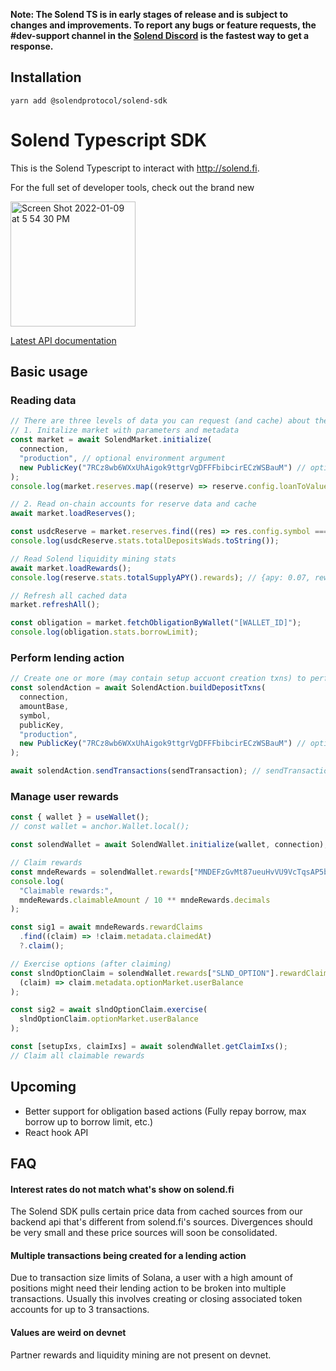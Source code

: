 **Note: The Solend TS is in early stages of release and is subject to changes and improvements. To report any bugs or feature requests, the #dev-support channel in the [Solend Discord](https://discord.gg/aGXvPNGXDT) is the fastest way to get a response.**

## Installation

```
yarn add @solendprotocol/solend-sdk
```

# Solend Typescript SDK

This is the Solend Typescript to interact with http://solend.fi.

For the full set of developer tools, check out the brand new

[
<img width="200" alt="Screen Shot 2022-01-09 at 5 54 30 PM" src="https://user-images.githubusercontent.com/89805726/148710356-a6cdb798-934a-459d-b795-d4a1099168db.png">](https://dev.solend.fi/)

[Latest API documentation](http://sdk.solend.fi/)

## Basic usage

### Reading data

```typescript
// There are three levels of data you can request (and cache) about the lending market.
// 1. Initalize market with parameters and metadata
const market = await SolendMarket.initialize(
  connection,
  "production", // optional environment argument
  new PublicKey("7RCz8wb6WXxUhAigok9ttgrVgDFFFbibcirECzWSBauM") // optional market address (TURBO SOL). Defaults to 'Main' market
);
console.log(market.reserves.map((reserve) => reserve.config.loanToValueRatio));

// 2. Read on-chain accounts for reserve data and cache
await market.loadReserves();

const usdcReserve = market.reserves.find((res) => res.config.symbol === "USDC");
console.log(usdcReserve.stats.totalDepositsWads.toString());

// Read Solend liquidity mining stats
await market.loadRewards();
console.log(reserve.stats.totalSupplyAPY().rewards); // {apy: 0.07, rewardMint: "SLND...

// Refresh all cached data
market.refreshAll();

const obligation = market.fetchObligationByWallet("[WALLET_ID]");
console.log(obligation.stats.borrowLimit);
```

### Perform lending action

```typescript
// Create one or more (may contain setup accuont creation txns) to perform a Solend action.
const solendAction = await SolendAction.buildDepositTxns(
  connection,
  amountBase,
  symbol,
  publicKey,
  "production",
  new PublicKey("7RCz8wb6WXxUhAigok9ttgrVgDFFFbibcirECzWSBauM") // optional market address (TURBO SOL). Defaults to 'Main' market
);

await solendAction.sendTransactions(sendTransaction); // sendTransaction from wallet adapter or custom
```

### Manage user rewards

```typescript
const { wallet } = useWallet();
// const wallet = anchor.Wallet.local();

const solendWallet = await SolendWallet.initialize(wallet, connection);

// Claim rewards
const mndeRewards = solendWallet.rewards["MNDEFzGvMt87ueuHvVU9VcTqsAP5b3fTGPsHuuPA5ey"];
console.log(
  "Claimable rewards:",
  mndeRewards.claimableAmount / 10 ** mndeRewards.decimals
);

const sig1 = await mndeRewards.rewardClaims
  .find((claim) => !claim.metadata.claimedAt)
  ?.claim();

// Exercise options (after claiming)
const slndOptionClaim = solendWallet.rewards["SLND_OPTION"].rewardClaims.find(
  (claim) => claim.metadata.optionMarket.userBalance
);

const sig2 = await slndOptionClaim.exercise(
  slndOptionClaim.optionMarket.userBalance
);

const [setupIxs, claimIxs] = await solendWallet.getClaimIxs();
// Claim all claimable rewards
```

## Upcoming

- Better support for obligation based actions (Fully repay borrow, max borrow up to borrow limit, etc.)
- React hook API

## FAQ

#### Interest rates do not match what's show on solend.fi

The Solend SDK pulls certain price data from cached sources from our backend api that's different from solend.fi's sources. Divergences should be very small and these price sources will soon be consolidated.

#### Multiple transactions being created for a lending action

Due to transaction size limits of Solana, a user with a high amount of positions might need their lending action to be broken into multiple transactions. Usually this involves creating or closing associated token accounts for up to 3 transactions.

#### Values are weird on devnet

Partner rewards and liquidity mining are not present on devnet.
